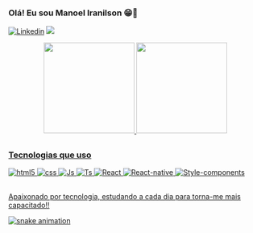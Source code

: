 ### Olá! Eu sou Manoel Iranilson 😁👋

[![Linkedin](https://img.shields.io/badge/LinkedIn-0077B5?style=for-the-badge&logo=linkedin&logoColor=white)](https://www.linkedin.com/in/manoel-iranilson-vieira-8b6695191/)
<a href = "mailto:manoelvieirafilho0@gmmail.com"><img src="https://img.shields.io/badge/Gmail-D14836?style=for-the-badge&logo=gmail&logoColor=white" target="_blank"></a>

<div align="center">
  <a href="https://github.com/Manoel-iranilson">
  <img height="180em" src="https://github-readme-stats.vercel.app/api?username=Manoel-iranilson&show_icons=true&theme=dracula&include_all_commits=true&count_private=true"/>
  <img height="180em" src="https://github-readme-stats.vercel.app/api/top-langs/?username=Manoel-iranilson&layout=compact&langs_count=7&theme=dracula"/>
</div>

##

### Tecnologias que uso

<div>
  <img aling="center" alt="html5" src="https://img.shields.io/badge/HTML5-E34F26?style=for-the-badge&logo=html5&logoColor=white" />  
  <img aling="center" alt="css" src="https://img.shields.io/badge/CSS3-1572B6?style=for-the-badge&logo=css3&logoColor=white" />
  <img aling="center" alt="Js" src="https://img.shields.io/badge/JavaScript-F7DF1E?style=for-the-badge&logo=javascript&logoColor=black" />
  <img aling="center" alt="Ts" src="https://img.shields.io/badge/TypeScript-007ACC?style=for-the-badge&logo=typescript&logoColor=white" />
  <img aling="center" alt="React" src="https://img.shields.io/badge/React-20232A?style=for-the-badge&logo=react&logoColor=61DAFB" />
  <img aling="center" alt="React-native" src="https://img.shields.io/badge/React_Native-20232A?style=for-the-badge&logo=react&logoColor=61DAFB" />
    <img aling="center" alt="Style-components" src="https://img.shields.io/badge/styled--components-DB7093?style=for-the-badge&logo=styled-components&logoColor=whit" />
</div></br>

Apaixonado por tecnologia, estudando a cada dia para torna-me mais capacitado!!

![snake animation](https://github.com/Manoel-iranilson)
